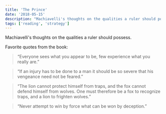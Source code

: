 ```yaml
---
title: 'The Prince'
date: '2018-05-15'
description: "Machiavelli's thoughts on the qualities a ruler should possess."
tags: ['reading', 'strategy']
---
```


Machiavelli's thoughts on the qualities a ruler should possess.

Favorite quotes from the book:

> “Everyone sees what you appear to be, few experience what you really are.”

> “If an injury has to be done to a man it should be so severe that his vengeance need not be feared.”

> “The lion cannot protect himself from traps, and the fox cannot defend himself from wolves. One must therefore be a fox to recognize traps, and a lion to frighten wolves.”

> “Never attempt to win by force what can be won by deception.”
